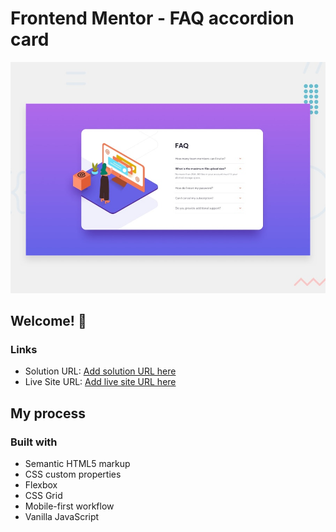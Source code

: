 # Frontend Mentor - FAQ accordion card

![Design preview for the FAQ accordion card coding challenge](./design/desktop-preview.jpg)

## Welcome! 👋

### Links

- Solution URL: [Add solution URL here](https://your-solution-url.com)
- Live Site URL: [Add live site URL here](https://your-live-site-url.com)
## My process

### Built with

- Semantic HTML5 markup
- CSS custom properties
- Flexbox
- CSS Grid
- Mobile-first workflow
- Vanilla JavaScript
